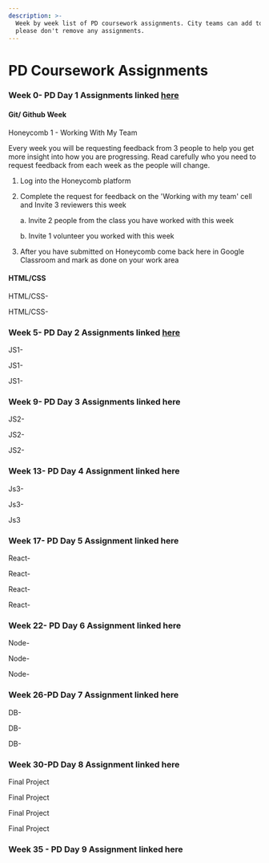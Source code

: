 ```yaml
---
description: >-
  Week by week list of PD coursework assignments. City teams can add to this but
  please don't remove any assignments.
---
```


# PD Coursework Assignments

### Week 0- PD Day 1 Assignments linked [here](https://personaldevelopment.codeyourfuture.io/sessions/induction-week/coursework) 

#### Git/ Github Week

Honeycomb 1 - Working With My Team

Every week you will be requesting feedback from 3 people to help you get more insight into how you are progressing. Read carefully who you need to request feedback from each week as the people will change.

1. Log into the Honeycomb platform
2. Complete the request for feedback on the 'Working with my team' cell and Invite 3 reviewers this week

   a. Invite 2 people from the class you have worked with this week

   b. Invite 1 volunteer you worked with this week

3. After you have submitted on Honeycomb come back here in Google Classroom and mark as done on your work area

#### HTML/CSS 

HTML/CSS-

HTML/CSS-

### Week 5- PD Day 2 Assignments linked [here](https://personaldevelopment.codeyourfuture.io/sessions/pd-session-2/coursework)

JS1- 

JS1-

JS1-

### Week 9- PD Day 3 Assignments linked here

JS2-

JS2-

JS2-

### Week 13- PD Day 4 Assignment linked here

Js3-

Js3-

Js3

### Week 17- PD Day 5 Assignment linked here

React- 

React-

React-

React-

### Week 22- PD Day 6 Assignment linked here

Node- 

Node- 

Node- 

### Week 26-PD Day 7 Assignment linked here

DB- 

DB-

DB- 

### Week 30-PD Day 8 Assignment linked here

Final Project

Final Project

Final Project

Final Project

### Week 35 - PD Day 9 Assignment linked here









